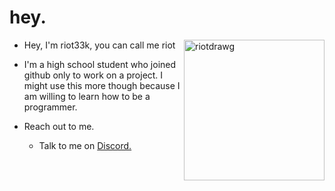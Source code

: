 # hey.

<img width="225" alt="riotdrawg" src="https://user-images.githubusercontent.com/115047648/194174234-69a479cf-3631-403a-b9f1-51b5e68534e9.png" align=right>

- Hey, I'm riot33k, you can call me riot

- I'm a high school student who joined github only to work on a project. I might use this more though because I am willing to learn how to be a programmer.

- Reach out to me.
   - Talk to me on [Discord.](https://discord.com/users/654805977287229440)
